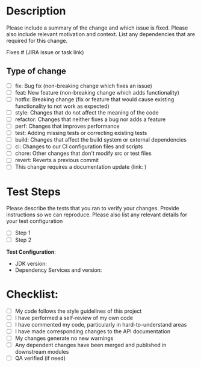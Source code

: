 # Description

Please include a summary of the change and which issue is fixed. Please also include relevant motivation and context. List any dependencies that are required for this change.

Fixes # (JIRA issue or task link)

## Type of change

- [ ] fix: Bug fix (non-breaking change which fixes an issue)
- [ ] feat: New feature (non-breaking change which adds functionality)
- [ ] hotfix: Breaking change (fix or feature that would cause existing functionality to not work as expected)
- [ ] style: Changes that do not affect the meaning of the code
- [ ] refactor: Changes that neither fixes a bug nor adds a feature
- [ ] perf: Changes that improves performance
- [ ] test: Adding missing tests or correcting existing tests
- [ ] build: Changes that affect the build system or external dependencies
- [ ] ci: Changes to our CI configuration files and scripts
- [ ] chore: Other changes that don't modify src or test files
- [ ] revert: Reverts a previous commit  
- [ ] This change requires a documentation update (link: )

# Test Steps

Please describe the tests that you ran to verify your changes. Provide instructions so we can reproduce. Please also list any relevant details for your test configuration

- [ ] Step 1
- [ ] Step 2

**Test Configuration**:
* JDK version:
* Dependency Services and version:

# Checklist:

- [ ] My code follows the style guidelines of this project
- [ ] I have performed a self-review of my own code
- [ ] I have commented my code, particularly in hard-to-understand areas
- [ ] I have made corresponding changes to the API documentation
- [ ] My changes generate no new warnings
- [ ] Any dependent changes have been merged and published in downstream modules
- [ ] QA verified (if need)
